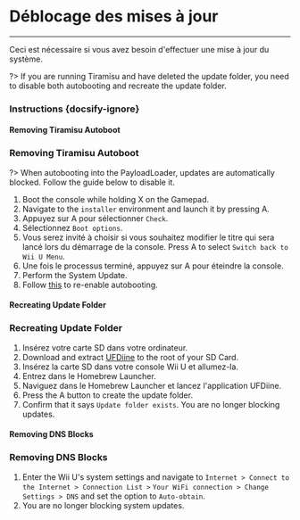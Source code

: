 # Déblocage des mises à jour
---
Ceci est nécessaire si vous avez besoin d'effectuer une mise à jour du système.

?> If you are running Tiramisu and have deleted the update folder, you need to disable both autobooting and recreate the update folder.

### Instructions {docsify-ignore}

<!-- tabs:start -->

#### **Removing Tiramisu Autoboot**

### Removing Tiramisu Autoboot

?> When autobooting into the PayloadLoader, updates are automatically blocked. Follow the guide below to disable it.

1. Boot the console while holding X on the Gamepad.
1. Navigate to the `installer` environment and launch it by pressing A.
1. Appuyez sur A pour sélectionner `Check`.
1. Sélectionnez `Boot options`.
1. Vous serez invité à choisir si vous souhaitez modifier le titre qui sera lancé lors du démarrage de la console. Press A to select `Switch back to Wii U Menu`.
1. Une fois le processus terminé, appuyez sur A pour éteindre la console.
1. Perform the System Update.
1. Follow [this](../docs/user-guide/tiramisu/autoboot) to re-enable autobooting.

#### **Recreating Update Folder**

### Recreating Update Folder

1. Insérez votre carte SD dans votre ordinateur.
1. Download and extract [UFDiine](https://github.com/GaryOderNichts/UFDiine/releases/tag/v1.1) to the root of your SD Card.
1. Insérez la carte SD dans votre console Wii U et allumez-la.
1. Entrez dans le Homebrew Launcher.
1. Naviguez dans le Homebrew Launcher et lancez l'application UFDiine.
1. Press the A button to create the update folder.
1. Confirm that it says `Update folder exists`. You are no longer blocking updates.

#### **Removing DNS Blocks**

### Removing DNS Blocks

1. Enter the Wii U's system settings and navigate to `Internet > Connect to the Internet > Connection List >` `Your WiFi connection > Change Settings > DNS` and set the option to `Auto-obtain`.
1. You are no longer blocking system updates.

<!-- tabs:end -->
